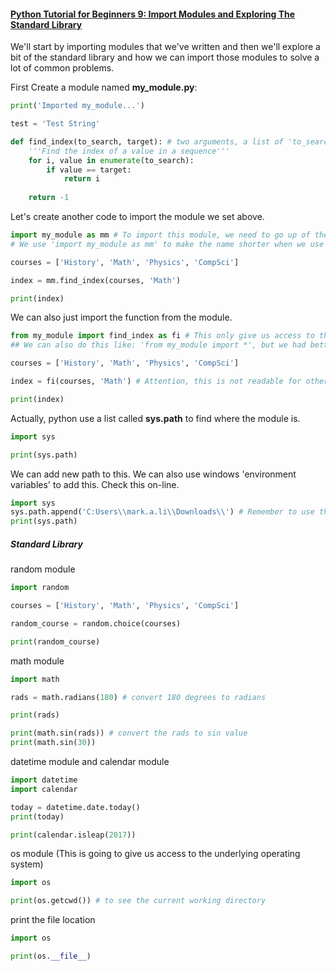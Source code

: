 #### [Python Tutorial for Beginners 9: Import Modules and Exploring The Standard Library](https://www.youtube.com/watch?v=CqvZ3vGoGs0)



We'll start by importing modules that we've written and then we'll explore a bit of the standard library and how we can import those modules to solve a lot of common problems.

First Create a module named **my_module.py**:

```python
print('Imported my_module...')

test = 'Test String'

def find_index(to_search, target): # two arguments, a list of 'to_search', and a target they are looking for
    '''Find the index of a value in a sequence'''
    for i, value in enumerate(to_search):
        if value == target:
            return i
        
    return -1
```



Let's create another code to import the module we set above.

```python
import my_module as mm # To import this module, we need to go up of the file, and write the code like left, before this, we have to make sure the module we are going to import is in the same directory as our test.py.
# We use 'import my_module as mm' to make the name shorter when we use it.

courses = ['History', 'Math', 'Physics', 'CompSci']

index = mm.find_index(courses, 'Math')

print(index)
```



We can also just import the function from the module.

```python
from my_module import find_index as fi # This only give us access to the find_index function and not everyting else in the module, like in this condition, we couldn't use the 'test' variable in the module, if we want to use it we can try this: 'from my_module import find_index as fi, test'. We also can make the find_index shorter as fi.
## We can also do this like: 'from my_module import *', but we had better not do this because if we have problems next, it's hard to track down where it is.

courses = ['History', 'Math', 'Physics', 'CompSci']

index = fi(courses, 'Math') # Attention, this is not readable for others, don't use it like this, try to use it as readable as possible. This is just to show how we can use it conveniently.

print(index)
```



Actually, python use a list called **sys.path** to find where the module is.

```python
import sys

print(sys.path)
```

We can add new path to this.  We can also use windows 'environment variables' to add this. Check this on-line.

```python
import sys
sys.path.append('C:Users\\mark.a.li\\Downloads\\') # Remember to use the double \
print(sys.path)
```



##### Standard Library



random module

```python
import random

courses = ['History', 'Math', 'Physics', 'CompSci']

random_course = random.choice(courses)

print(random_course)
```



math module

```python
import math

rads = math.radians(180) # convert 180 degrees to radians

print(rads)

print(math.sin(rads)) # convert the rads to sin value
print(math.sin(30))
```



datetime module and calendar module

```python
import datetime
import calendar

today = datetime.date.today()
print(today)

print(calendar.isleap(2017))
```



os module (This is going to give us access to the underlying operating system)

```python
import os

print(os.getcwd()) # to see the current working directory
```



print the file location

```python
import os

print(os.__file__)
```













